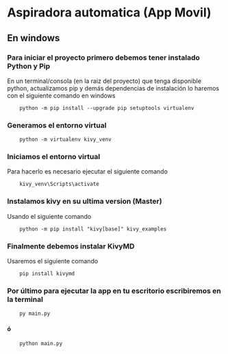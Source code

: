 # Aspiradora automatica (App Movil)

## En windows

### Para iniciar el proyecto primero debemos tener instalado Python y Pip

En un terminal/consola (en la raiz del proyecto) que tenga disponible python, actualizamos pip y demás dependencias de instalación lo haremos con el siguiente comando en windows

        python -m pip install --upgrade pip setuptools virtualenv

### Generamos el entorno virtual

        python -m virtualenv kivy_venv

### Iniciamos el entorno virtual

Para hacerlo es necesario ejecutar el siguiente comando

        kivy_venv\Scripts\activate

### Instalamos kivy en su ultima version (Master)

Usando el siguiente comando

        python -m pip install "kivy[base]" kivy_examples

### Finalmente debemos instalar KivyMD

Usaremos el siguiente comando

        pip install kivymd

### Por último para ejecutar la app en tu escritorio escribiremos en la terminal

        py main.py

#### ó

        python main.py
